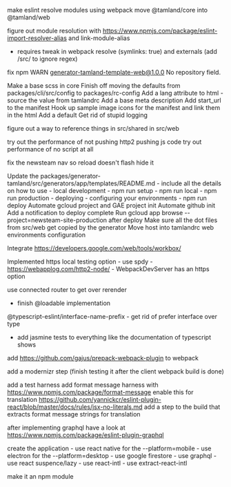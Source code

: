 
make eslint resolve modules using webpack
move @tamland/core into @tamland/web


figure out module resolution with
https://www.npmjs.com/package/eslint-import-resolver-alias
and link-module-alias
- requires tweak in webpack resolve (symlinks: true) and externals (add /src/ to ignore regex)

fix
npm WARN generator-tamland-template-web@1.0.0 No repository field.


Make a base scss in core
Finish off moving the defaults from packages/cli/src/config to packages/rc-config
Add a lang attribute to html - source the value from tamlandrc
Add a base meta description
Add start_url to the manifest
Hook up sample image icons for the manifest and link them in the html
Add a default <meta name="theme-color">
Get rid of stupid logging

figure out a way to reference things in src/shared in src/web

try out the performance of not pushing http2 pushing js code
try out performance of no script at all

fix the newsteam nav so reload doesn't flash hide it

Update the packages/generator-tamland/src/generators/app/templates/README.md
    - include all the details on how to use
        - local development
            - npm run setup
            - npm run local
            - npm run production
        - deploying
            - configuring your environments
            - npm run deploy
Automate gcloud project and GAE project init
Automate github init
Add a notification to deploy complete
Run gcloud app browse --project=newsteam-site-production after deploy
Make sure all the dot files from src/web get copied by the generator
Move host into tamlandrc web environments configuration

Integrate https://developers.google.com/web/tools/workbox/

Implemented https local testing option
    - use spdy
    - https://webapplog.com/http2-node/
    - WebpackDevServer has an https option

use connected router to get over rerender
  - finish @loadable implementation

@typescript-eslint/interface-name-prefix
    - get rid of prefer interface over type

- add jasmine tests to everything like the documentation of typescript shows

add https://github.com/gajus/prepack-webpack-plugin to webpack

add a modernizr step (finish testing it after the client webpack build is done)

add a test harness
add format message harness with https://www.npmjs.com/package/format-message
enable this for translation https://github.com/yannickcr/eslint-plugin-react/blob/master/docs/rules/jsx-no-literals.md
add a step to the build that extracts format message strings for translation

after implementing graphql have a look at https://www.npmjs.com/package/eslint-plugin-graphql

create the application
    - use react native for the --platform=mobile
    - use electron for the --platform=desktop
    - use google firestore
    - use graphql
    - use react suspence/lazy
    - use react-intl
    - use extract-react-intl

make it an npm module
